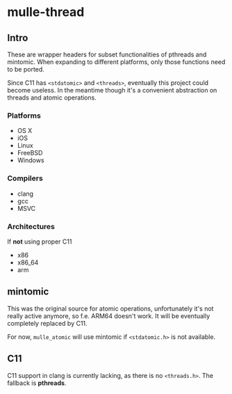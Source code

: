 # mulle-thread

## Intro

These are wrapper headers for subset functionalities of pthreads and mintomic.
When expanding to different platforms, only those functions need to be ported.

Since C11 has `<stdatomic>` and `<threads>`, eventually this project could
become useless. In the meantime though it's a convenient abstraction on threads
and atomic operations.


### Platforms

* OS X
* iOS
* Linux
* FreeBSD
* Windows

### Compilers

* clang
* gcc
* MSVC

### Architectures

If **not** using proper C11

* x86
* x86_64
* arm



## mintomic

This was the original source for atomic operations, unfortunately it's not
really active anymore, so f.e. ARM64 doesn't work. It will be eventually
completely replaced by C11.

For now, `mulle_atomic` will use mintomic if `<stdatomic.h>` is not available.

## C11

C11 support in clang is currently lacking, as there is no `<threads.h>`. The
fallback is **pthreads**.


